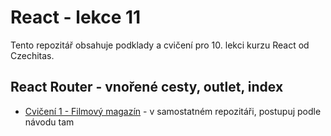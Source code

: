 # React - lekce 11

Tento repozitář obsahuje podklady a cvičení pro 10. lekci kurzu React od Czechitas.

## React Router - vnořené cesty, outlet, index

- [Cvičení 1 - Filmový magazín](https://github.com/Czechitas-React-podklady/Cviceni-Router-Filmovy-magazin) - v samostatném repozitáři, postupuj podle návodu tam

